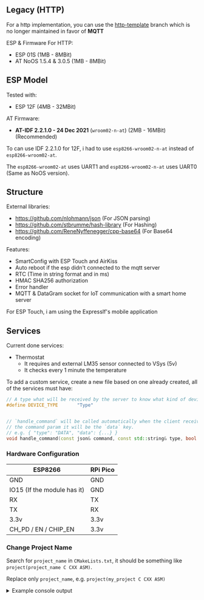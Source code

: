 ## Legacy (HTTP)

For a http implementation, you can use the [http-template](https://github.com/RaresAil/rpi-pico-esp-cpp/tree/http-template) branch which is no longer maintained in favor
of **MQTT**

ESP & Firmware For HTTP:

- ESP 01S (1MB - 8MBit)
- AT NoOS 1.5.4 & 3.0.5 (1MB - 8MBit)

## ESP Model

Tested with:

- ESP 12F (4MB - 32MBit)

AT Firmware:

- **AT-IDF 2.2.1.0 - 24 Dec 2021** (`wroom02-n-at`) (2MB - 16MBit) (Recommended)

To can use IDF 2.2.1.0 for 12F, i had to use `esp8266-wroom02-n-at` instead of `esp8266-wroom02-at`.

The `esp8266-wroom02-at` uses UART1 and `esp8266-wroom02-n-at` uses UART0 (Same as NoOS version).

## Structure

External libraries:

- https://github.com/nlohmann/json (For JSON parsing)
- https://github.com/stbrumme/hash-library (For Hashing)
- https://github.com/ReneNyffenegger/cpp-base64 (For Base64 encoding)

Features:

- SmartConfig with ESP Touch and AirKiss
- Auto reboot if the esp didn't connected to the mqtt server
- RTC (Time in string format and in ms)
- HMAC SHA256 authorization
- Error handler
- MQTT & DataGram socket for IoT communication with a smart home server

For ESP Touch, i am using the ExpressIf's mobile application

## Services

Current done services:

- Thermostat
  - It requires and external LM35 sensor connected to VSys (5v)
  - It checks every 1 minute the temperature

To add a custom service, create a new file based on one already created,
all of the services must have:

```cpp
// A type what will be received by the server to know what kind of device is this
#define DEVICE_TYPE       "Type"


// `handle_command` will be called automatically when the client received a message of type DATA
// the command param it will be the `data` key.
// e.g. { "type": "DATA", "data": {...} }
void handle_command(const json& command, const std::string& type, bool (*respond)(const std::string&));
```

### Hardware Configuration

| ESP8266                     | RPi Pico |
| --------------------------- | -------- |
| GND                         | GND      |
| IO15 (If the module has it) | GND      |
| RX                          | TX       |
| TX                          | RX       |
| 3.3v                        | 3.3v     |
| CH_PD / EN / CHIP_EN        | 3.3v     |

### Change Project Name

Search for `project_name` in `CMakeLists.txt`, it should be something like `project(project_name C CXX ASM)`.

Replace only `project_name`, e.g. `project(my_project C CXX ASM)`

<details>
<summary>Example console output</summary>

```
~~~~~~~~~~~~~~~RPico-BOOT~~~~~~~~~~~~~~~
~~~~~Made by: 'github.com/RaresAil'~~~~~
~~~~~~~~~~~~~~~~~~~~~~~~~~~~~~~~~~~~~~~~


[AT-Command]-[GMR]: Sending Command
[AT-Command]-[RST]: Sending Command
[ESP8266]: SDK Version: v3.4-43-ge9516e4c
[AT-Command]-[CWMODE=1]: Sending Command
[Server]: ESP8266 in Station Mode
[AT-Command]-[CWSTATE?]: Sending Command
[Server]: Connecting to last WiFi configuration
[AT-Command]-[CWJAP]: Sending Command
[AT-Command]-[CIFSR]: Sending Command
[Server]: Connected to WiFi
[Server]: IP Address: 'x.x.x.x'
[Server]: Setting the UTC time to RTC
[AT-Command]-[CIPSNTPCFG=1,0,"pool.ntp.org"]: Sending Command
[AT-Command]-[CIPSNTPTIME?]: Sending Command
[AT-Command]-[CIPSNTPTIME?]: Sending Command
[AT-Command]-[CIPSNTPTIME?]: Sending Command
[Server]-[INFO]: UTC time: 'Wed Jan 26 14:07:00 2022'
[Server]: Setting RTC time to 2022-1-26 14:7:0
[AT-Command]-[CIPMUX=1]: Sending Command
[AT-Command]-[CIPSERVER=1,54412]: Sending Command
[Server]: Server running on port '54412'
[AT-Command]-[CIPSTO=5]: Sending Command
[Server]: Client timeout set to 5s

~~~~~~~~~~~~~~~~~~~~~
Debug Signature:
eyJhbGciOiJIUzI1NiIsImV4cCI6MTY0NTg4NDQyMTAwMCwic3ViIjoicnBpLXBpY28tZXNwLXRlbXBsYXRlIn0.
YWRhZjFmYjY1ZjE1OTNkN2U0MmU4OTIwZmRhY2EyMWEyMzVhNGJkZTg1OTJlZDdhZGJlMDA4OTU5OTFjZGEyNg
~~~~~~~~~~~~~~~~~~~~~

[Server]: Serving clients
```

</details>
